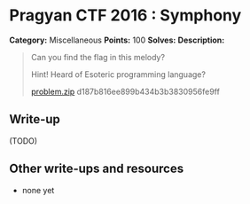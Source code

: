 # Pragyan CTF 2016 : Symphony

**Category:** Miscellaneous
**Points:** 100
**Solves:** 
**Description:**

>  Can you find the flag in this melody?
> 
>  Hint! Heard of Esoteric programming language?
> 
>   [problem.zip](./problem.zip)  d187b816ee899b434b3b3830956fe9ff


## Write-up

(TODO)

## Other write-ups and resources

* none yet
